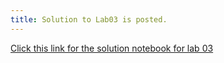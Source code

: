 ```yaml
---
title: Solution to Lab03 is posted. 
---
```


[Click this link for the solution notebook for lab 03](http://datahub.cs.umass.edu/hub/user-redirect/git-sync?repo=https://github.com/umass-data-science/materials-fa18&subPath=solution/lab/lab03/lab03.ipynb)

